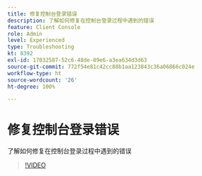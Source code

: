 ```yaml
---
title: 修复控制台登录错误
description: 了解如何修复在控制台登录过程中遇到的错误
feature: Client Console
role: Admin
level: Experienced
type: Troubleshooting
kt: 8392
exl-id: 17032587-52c6-48de-89e6-a3ea634d3d63
source-git-commit: 772f54e81c42cc88b1aa123843c36a06866c024e
workflow-type: ht
source-wordcount: '26'
ht-degree: 100%

---
```


# 修复控制台登录错误

了解如何修复在控制台登录过程中遇到的错误

>[!VIDEO](https://video.tv.adobe.com/v/335896?quality=12)
